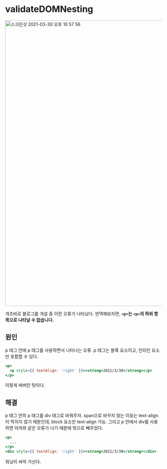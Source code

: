 # validateDOMNesting

<img width="915" alt="스크린샷 2021-03-30 오후 10 57 56" src="https://user-images.githubusercontent.com/59427983/113001170-844ce880-91ab-11eb-9a30-9672cf0d8d68.png">

개츠비로 블로그를 개설 중 이런 오류가 나타났다. 번역해보자면, **`<p>`는 `<p>`의 하위 항목으로 나타날 수 없습니다.**

## 원인

p 태그 안에 p 태그를 사용하면서 나타나는 오류. p 태그는 블록 요소이고, 인라인 요소만 포함할 수 있다.

```jsx
<p>
  <p style={{ textAlign: 'right' }}><strong>2021/3/30</strong></p>
</p>
```

이렇게 써버린 탓이다.

## 해결

p 태그 안의 p 태그를 div 태그로 바꿔주자. span으로 바꾸지 않는 이유는 text-align이 먹히지 않기 때문인데, block 요소만 text-align 가능. 그리고 p 안에서 div를 사용하면 아까와 같은 오류가 나기 때문에 밖으로 빼주었다.

```jsx
<p>
  ...
</p>
<div style={{ textAlign: 'right' }}><strong>2021/3/30</strong></div>
```

워닝이 싸악 가신다.
